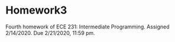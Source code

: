 # Homework3
Fourth homework of ECE 231: Intermediate Programming. Assigned 2/14/2020. Due 2/21/2020, 11:59 pm.
